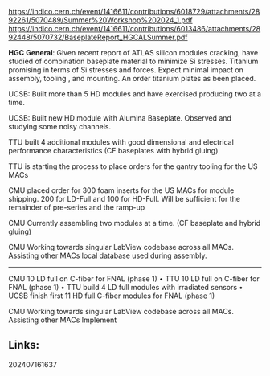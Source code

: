 
https://indico.cern.ch/event/1416611/contributions/6018729/attachments/2892261/5070489/Summer%20Workshop%202024_1.pdf
https://indico.cern.ch/event/1416611/contributions/6013486/attachments/2892448/5070732/BaseplateReport_HGCALSummer.pdf


**HGC General**: Given recent report of ATLAS silicon modules cracking, have studied of combination baseplate material to minimize Si stresses. Titanium promising in terms of Si stresses and forces. Expect minimal impact on assembly, tooling , and mounting. An order titanium plates as been placed.

UCSB: Built more than 5 HD modules and have exercised producing two at a time. 

UCSB: Built new HD module with Alumina Baseplate. Observed and studying some noisy channels.

TTU built 4 additional modules with good dimensional and electrical performance characteristics
(CF baseplates with hybrid gluing)

TTU is starting the process to place orders for the gantry tooling for the US MACs

CMU  placed order for 300 foam inserts for the US MACs for module shipping. 200 for LD-Full and 100 for HD-Full. Will be sufficient for the remainder of pre-series and the ramp-up

CMU Currently assembling two modules at a time.  (CF baseplate and hybrid gluing)

CMU Working towards singular LabView codebase across all MACs. Assisting other MACs local database used during assembly.

---------------

CMU 10 LD full on C-fiber for FNAL (phase 1) • 
TTU 10 LD full on C-fiber for FNAL (phase 1)
• TTU build 4 LD full modules with irradiated sensors
• UCSB finish first 11 HD full C-fiber modules for FNAL (phase 1)



CMU Working towards singular LabView codebase across all MACs. Assisting other MACs Implement

## Links: 



202407161637
